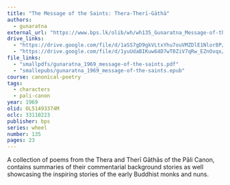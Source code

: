 ```yaml
---
title: "The Message of the Saints: Thera-Therī-Gāthā"
authors:
  - gunaratna
external_url: "https://www.bps.lk/olib/wh/wh135_Gunaratna_Message-of-the-Saints--Thera-Theri-Gatha.html"
drive_links:
  - "https://drive.google.com/file/d/1aSS7gD9gkVLtxYhu7ouVMZDlE1Nlor8P/view?usp=sharing"
  - "https://drive.google.com/file/d/1yuUdaBIKuw64D7wT0ZiV7qRw_EZnOvqx/view?usp=drivesdk"
file_links:
  - "smallpdfs/gunaratna_1969_message-of-the-saints.pdf"
  - "smallepubs/gunaratna_1969_message-of-the-saints.epub"
course: canonical-poetry
tags:
  - characters
  - pali-canon
year: 1969
olid: OL51493374M
oclc: 33110223
publisher: bps
series: wheel
number: 135
pages: 23
---
```


A collection of poems from the Thera and Therī Gāthās of the Pāli Canon, contains summaries of their commentarial background stories as well showcasing the inspiring stories of the early Buddhist monks and nuns.
